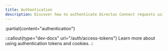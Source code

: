 ```yaml
---
title: Authentication
description: Discover how to authenticate Directus Connect requests using authorization headers, session cookies, or query parameters.
---
```


:partial{content="authentication"}

::callout{type="dev-docs" url="/auth/access-tokens"}
Learn more about using authentication tokens and cookies.
::
